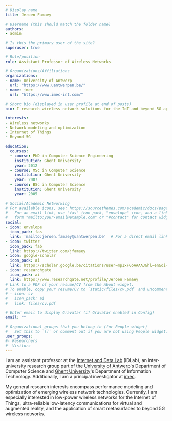```yaml
---
# Display name
title: Jeroen Famaey

# Username (this should match the folder name)
authors:
- admin

# Is this the primary user of the site?
superuser: true

# Role/position
role: Assistant Professor of Wireless Networks

# Organizations/Affiliations
organizations:
- name: University of Antwerp
  url: "https://www.uantwerpen.be/"
- name: imec
  url: "https://www.imec-int.com/"

# Short bio (displayed in user profile at end of posts)
bio: I research wireless network solutions for the IoT and beyond 5G applications.

interests:
- Wireless networks
- Network modeling and optimization
- Internet of Things
- Beyond 5G

education:
  courses:
  - course: PhD in Computer Science Engineering
    institution: Ghent University
    year: 2012
  - course: MSc in Computer Science
    institution: Ghent University
    year: 2007
  - course: BSc in Computer Science
    institution: Ghent University
    year: 2005

# Social/Academic Networking
# For available icons, see: https://sourcethemes.com/academic/docs/page-builder/#icons
#   For an email link, use "fas" icon pack, "envelope" icon, and a link in the
#   form "mailto:your-email@example.com" or "#contact" for contact widget.
social:
- icon: envelope
  icon_pack: fas
  link: 'mailto:jeroen.famaey@uantwerpen.be'  # For a direct email link, use "mailto:test@example.org".
- icon: twitter
  icon_pack: fab
  link: https://twitter.com/jfamaey
- icon: google-scholar
  icon_pack: ai
  link: https://scholar.google.be/citations?user=mpIxFGoAAAAJ&hl=en&oi=ao
- icon: researchgate
  icon_pack: ai
  link: https://www.researchgate.net/profile/Jeroen_Famaey
# Link to a PDF of your resume/CV from the About widget.
# To enable, copy your resume/CV to `static/files/cv.pdf` and uncomment the lines below.
# - icon: cv
#   icon_pack: ai
#   link: files/cv.pdf

# Enter email to display Gravatar (if Gravatar enabled in Config)
email: ""

# Organizational groups that you belong to (for People widget)
#   Set this to `[]` or comment out if you are not using People widget.
user_groups:
#- Researchers
#- Visitors
---
```


I am an assistant professor at the [Internet and Data Lab](https://idlab.technology) (IDLab), an inter-university research group part of the [University of Antwerp](https://www.uantwerpen.be/en/research-groups/idlab/)'s Department of Computer Science and [Ghent University](https://www.ugent.be/ea/idlab/en)'s Department of Information Technology. Additionally, I am a principal investigator at [imec](https://www.imec-int.com/).

My general research interests encompass performance modeling and optimization of emerging wireless network technologies. Currently, I am especially interested in low-power wireless networks for the Internet of Things, ultra-reliable low-latency communications for virtual and augmented reality, and the application of smart metasurfaces to beyond 5G wireless networks.
